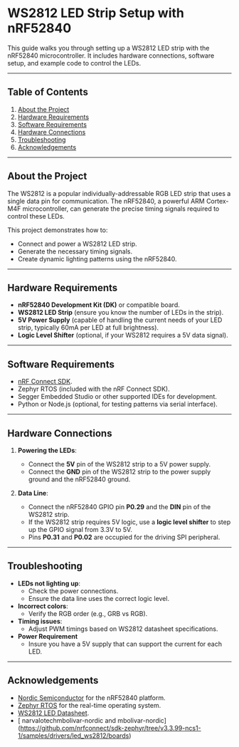 
# WS2812 LED Strip Setup with nRF52840

This guide walks you through setting up a WS2812 LED strip with the nRF52840 microcontroller. It includes hardware connections, software setup, and example code to control the LEDs.

---

## Table of Contents

1. [About the Project](#about-the-project)
2. [Hardware Requirements](#hardware-requirements)
3. [Software Requirements](#software-requirements)
4. [Hardware Connections](#hardware-connections)
5. [Troubleshooting](#troubleshooting)
6. [Acknowledgements](#acknowledgements)

---

## About the Project

The WS2812 is a popular individually-addressable RGB LED strip that uses a single data pin for communication. The nRF52840, a powerful ARM Cortex-M4F microcontroller, can generate the precise timing signals required to control these LEDs. 

This project demonstrates how to:
- Connect and power a WS2812 LED strip.
- Generate the necessary timing signals.
- Create dynamic lighting patterns using the nRF52840.

---

## Hardware Requirements

- **nRF52840 Development Kit (DK)** or compatible board.
- **WS2812 LED Strip** (ensure you know the number of LEDs in the strip).
- **5V Power Supply** (capable of handling the current needs of your LED strip, typically 60mA per LED at full brightness).
- **Logic Level Shifter** (optional, if your WS2812 requires a 5V data signal).

---

## Software Requirements

- [nRF Connect SDK](https://developer.nordicsemi.com/nRF_Connect_SDK/).
- Zephyr RTOS (included with the nRF Connect SDK).
- Segger Embedded Studio or other supported IDEs for development.
- Python or Node.js (optional, for testing patterns via serial interface).

---

## Hardware Connections

1. **Powering the LEDs**:
   - Connect the **5V** pin of the WS2812 strip to a 5V power supply.
   - Connect the **GND** pin of the WS2812 strip to the power supply ground and the nRF52840 ground.

2. **Data Line**:
   - Connect the nRF52840 GPIO pin **P0.29** and the **DIN** pin of the WS2812 strip.
   - If the WS2812 strip requires 5V logic, use a **logic level shifter** to step up the GPIO signal from 3.3V to 5V.
   - Pins **P0.31** and **P0.02** are occupied for the driving SPI peripheral.

---

## Troubleshooting

- **LEDs not lighting up**:
  - Check the power connections.
  - Ensure the data line uses the correct logic level.
- **Incorrect colors**:
  - Verify the RGB order (e.g., GRB vs RGB).
- **Timing issues**:
  - Adjust PWM timings based on WS2812 datasheet specifications.
- **Power Requirement**
  - Insure you have a 5V supply that can support the current for each LED.

---

## Acknowledgements

- [Nordic Semiconductor](https://www.nordicsemi.com/) for the nRF52840 platform.
- [Zephyr RTOS](https://zephyrproject.org/) for the real-time operating system.
- [WS2812 LED Datasheet](https://cdn-shop.adafruit.com/datasheets/WS2812.pdf).
- [ narvalotechmbolivar-nordic and mbolivar-nordic] (https://github.com/nrfconnect/sdk-zephyr/tree/v3.3.99-ncs1-1/samples/drivers/led_ws2812/boards)

